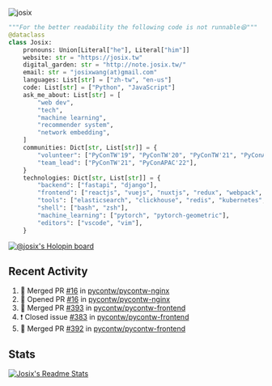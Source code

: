 ![josix](https://komarev.com/ghpvc/?username=josix)
```python
"""For the better readability the following code is not runnable😆"""
@dataclass
class Josix:
    pronouns: Union[Literal["he"], Literal["him"]]
    website: str = "https://josix.tw"
    digital_garden: str = "http://note.josix.tw/"
    email: str = "josixwang(at)gmail.com"
    languages: List[str] = ["zh-tw", "en-us"]
    code: List[str] = ["Python", "JavaScript"]
    ask_me_about: List[str] = [
        "web dev",
        "tech",
        "machine learning",
        "recommender system",
        "network embedding",
    ]
    communities: Dict[str, List[str]] = {
        "volunteer": ["PyConTW'19", "PyConTW'20", "PyConTW'21", "PyConAPAC'22"],
        "team_lead": ["PyConTW'21", "PyConAPAC'22"],
    }
    technologies: Dict[str, List[str]] = {
        "backend": ["fastapi", "django"],
        "frontend": ["reactjs", "vuejs", "nuxtjs", "redux", "webpack", "tailwindcss"],
        "tools": ["elasticsearch", "clickhouse", "redis", "kubernetes", "docker"],
        "shell": ["bash", "zsh"],
        "machine_learning": ["pytorch", "pytorch-geometric"],
        "editors": ["vscode", "vim"],
    }
```
[![@josix's Holopin board](https://holopin.io/api/user/board?user=josix)](https://holopin.io/@josix)

## Recent Activity
<!--START_SECTION:activity-->
1. 🎉 Merged PR [#16](https://github.com/pycontw/pycontw-nginx/pull/16) in [pycontw/pycontw-nginx](https://github.com/pycontw/pycontw-nginx)
2. 💪 Opened PR [#16](https://github.com/pycontw/pycontw-nginx/pull/16) in [pycontw/pycontw-nginx](https://github.com/pycontw/pycontw-nginx)
3. 🎉 Merged PR [#393](https://github.com/pycontw/pycontw-frontend/pull/393) in [pycontw/pycontw-frontend](https://github.com/pycontw/pycontw-frontend)
4. ❗️ Closed issue [#383](https://github.com/pycontw/pycontw-frontend/issues/383) in [pycontw/pycontw-frontend](https://github.com/pycontw/pycontw-frontend)
5. 🎉 Merged PR [#392](https://github.com/pycontw/pycontw-frontend/pull/392) in [pycontw/pycontw-frontend](https://github.com/pycontw/pycontw-frontend)
<!--END_SECTION:activity-->



## Stats
[![Josix's Readme Stats](https://github-readme-stats.vercel.app/api?username=josix&show_icons=true&theme=default&count_private=true&card_width=400)](https://github.com/anuraghazra/github-readme-stats)
